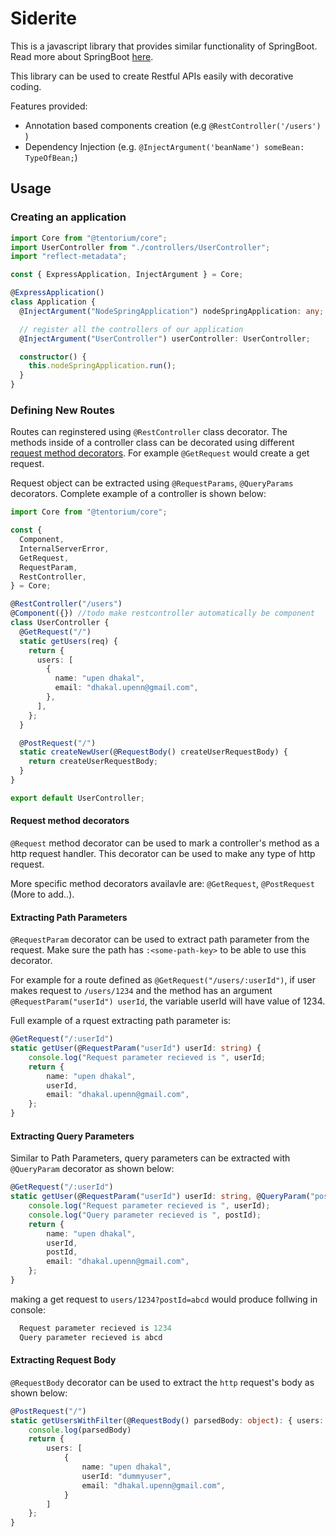 # Siderite

This is a javascript library that provides similar functionality of SpringBoot. Read more about SpringBoot [here](https://spring.io/projects/spring-boot#learn).

This library can be used to create Restful APIs easily with decorative coding.

Features provided:

- Annotation based components creation (e.g `@RestController('/users')` )
- Dependency Injection (e.g. `@InjectArgument('beanName') someBean: TypeOfBean;`)

## Usage

### Creating an application

```ts
import Core from "@tentorium/core";
import UserController from "./controllers/UserController";
import "reflect-metadata";

const { ExpressApplication, InjectArgument } = Core;

@ExpressApplication()
class Application {
  @InjectArgument("NodeSpringApplication") nodeSpringApplication: any;

  // register all the controllers of our application
  @InjectArgument("UserController") userController: UserController;

  constructor() {
    this.nodeSpringApplication.run();
  }
}
```

### Defining New Routes

Routes can reginstered using `@RestController` class decorator. The methods inside of a controller class can be decorated using different [request method decorators](#request-method-decorators). For example `@GetRequest` would create a get request.

Request object can be extracted using `@RequestParams`, `@QueryParams` decorators. Complete example of a controller is shown below:

```ts
import Core from "@tentorium/core";

const {
  Component,
  InternalServerError,
  GetRequest,
  RequestParam,
  RestController,
} = Core;

@RestController("/users")
@Component({}) //todo make restcontroller automatically be component
class UserController {
  @GetRequest("/")
  static getUsers(req) {
    return {
      users: [
        {
          name: "upen dhakal",
          email: "dhakal.upenn@gmail.com",
        },
      ],
    };
  }

  @PostRequest("/")
  static createNewUser(@RequestBody() createUserRequestBody) {
    return createUserRequestBody;
  }
}

export default UserController;
```

#### Request method decorators

`@Request` method decorator can be used to mark a controller's method as a http request handler. This decorator can be used to make any type of http request.

More specific method decorators availavle are: `@GetRequest`, `@PostRequest` (More to add..).

#### Extracting Path Parameters

`@RequestParam` decorator can be used to extract path parameter from the request. Make sure the path has `:<some-path-key>` to be able to use this decorator.

For example for a route defined as `@GetRequest("/users/:userId")`, if user makes request to `/users/1234` and the method has an argument `@RequestParam("userId") userId`, the variable userId will have value of 1234.

Full example of a rquest extracting path parameter is:

```ts
@GetRequest("/:userId")
static getUser(@RequestParam("userId") userId: string) {
    console.log("Request parameter recieved is ", userId;
    return {
        name: "upen dhakal",
        userId,
        email: "dhakal.upenn@gmail.com",
    };
}

```

#### Extracting Query Parameters

Similar to Path Parameters, query parameters can be extracted with `@QueryParam` decorator as shown below:

```ts
@GetRequest("/:userId")
static getUser(@RequestParam("userId") userId: string, @QueryParam("postId") postId: string): User {
    console.log("Request parameter recieved is ", userId);
    console.log("Query parameter recieved is ", postId);
    return {
        name: "upen dhakal",
        userId,
        postId,
        email: "dhakal.upenn@gmail.com",
    };
}
```

making a get request to `users/1234?postId=abcd` would produce follwing in console:

```js
  Request parameter recieved is 1234
  Query parameter recieved is abcd
```

#### Extracting Request Body

`@RequestBody` decorator can be used to extract the `http` request's body as shown below:

```ts
@PostRequest("/")
static getUsersWithFilter(@RequestBody() parsedBody: object): { users: [User]}  {
    console.log(parsedBody)
    return {
        users: [
            {
                name: "upen dhakal",
                userId: "dummyuser",
                email: "dhakal.upenn@gmail.com",
            }
        ]
    };
}
```
